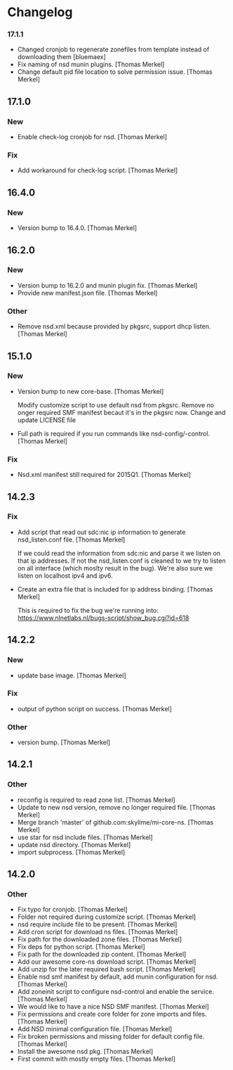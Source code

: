# Changelog

### 17.1.1 

* Changed cronjob to regenerate zonefiles from template instead of downloading them [bluemaex]
* Fix naming of nsd munin plugins. [Thomas Merkel]
* Change default pid file location to solve permission issue. [Thomas Merkel]

## 17.1.0

### New

* Enable check-log cronjob for nsd. [Thomas Merkel]

### Fix

* Add workaround for check-log script. [Thomas Merkel]

## 16.4.0

### New

* Version bump to 16.4.0. [Thomas Merkel]

## 16.2.0

### New

* Version bump to 16.2.0 and munin plugin fix. [Thomas Merkel]
* Provide new manifest.json file. [Thomas Merkel]

### Other

* Remove nsd.xml because provided by pkgsrc, support dhcp listen. [Thomas Merkel]

## 15.1.0

### New

* Version bump to new core-base. [Thomas Merkel]

	Modify customize script to use default nsd from pkgsrc. Remove no
	onger required SMF manifest becaut it's in the pkgsrc now. Change
	and update LICENSE file

* Full path is required if you run commands like nsd-config/-control. [Thomas Merkel]

### Fix

* Nsd.xml manifest still required for 2015Q1. [Thomas Merkel]

## 14.2.3

### Fix

* Add script that read out sdc:nic ip information to generate nsd_listen.conf file. [Thomas Merkel]

    If we could read the information from sdc:nic and parse it we listen
    on that ip addresses. If not the nsd_listen.conf is cleaned to we try
    to listen on all interface (which moslty result in the bug).  We're
    also sure we listen on localhost ipv4 and ipv6.

* Create an extra file that is included for ip address binding. [Thomas Merkel]

    This is required to fix the bug we're running into:
    https://www.nlnetlabs.nl/bugs-script/show_bug.cgi?id=618

## 14.2.2

### New

* update base image. [Thomas Merkel]

### Fix

* output of python script on success. [Thomas Merkel]

### Other

* version bump. [Thomas Merkel]

## 14.2.1

### Other

* reconfig is required to read zone list. [Thomas Merkel]
* Update to new nsd version, remove no longer required file. [Thomas Merkel]
* Merge branch 'master' of github.com:skylime/mi-core-ns. [Thomas Merkel]
* use star for nsd include files. [Thomas Merkel]
* update nsd directory. [Thomas Merkel]
* import subprocess. [Thomas Merkel]

## 14.2.0

### Other

* Fix typo for cronjob. [Thomas Merkel]
* Folder not required during customize script. [Thomas Merkel]
* nsd require include file to be present. [Thomas Merkel]
* Add cron script for download ns files. [Thomas Merkel]
* Fix path for the downloaded zone files. [Thomas Merkel]
* Fix deps for python script. [Thomas Merkel]
* Fix path for the downloaded zip content. [Thomas Merkel]
* Add our awesome core-ns download script. [Thomas Merkel]
* Add unzip for the later required bash script. [Thomas Merkel]
* Enable nsd smf manifest by default, add munin configuration for nsd. [Thomas Merkel]
* Add zoneinit script to configure nsd-control and enable the service. [Thomas Merkel]
* We would like to have a nice NSD SMF manifest. [Thomas Merkel]
* Fix permissions and create core folder for zone imports and files. [Thomas Merkel]
* Add NSD minimal configuration file. [Thomas Merkel]
* Fix broken permissions and missing folder for default config file. [Thomas Merkel]
* Install the awesome nsd pkg. [Thomas Merkel]
* First commit with mostly empty files. [Thomas Merkel]
